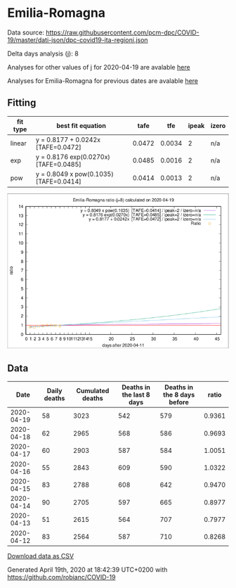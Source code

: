 # Emilia-Romagna

Data source: https://raw.githubusercontent.com/pcm-dpc/COVID-19/master/dati-json/dpc-covid19-ita-regioni.json

Delta days analysis (j): 8

Analyses for other values of j for 2020-04-19 are avalable [here](../2020-04-19/README.md)

Analyses for Emilia-Romagna for previous dates are avalable [here](../README.md)

## Fitting 
|fit type|best fit equation|tafe|tfe|ipeak|izero|
|-------|-----|--------|------|---|---|
|linear|y = 0.8177 + 0.0242x  [TAFE=0.0472]|0.0472|0.0034|2|n/a|
|exp|y = 0.8176 exp(0.0270x)  [TAFE=0.0485]|0.0485|0.0016|2|n/a|
|pow|y = 0.8049 x pow(0.1035)  [TAFE=0.0414]|0.0414|0.0013|2|n/a|

![Plot](COVID-19_emilia-romagna_j8_2020-04-19.png)

## Data
|Date|Daily deaths|Cumulated deaths|Deaths in the last 8 days|Deaths in the 8 days before|ratio|
|----|----------|-----------|-------|--------------------|-----|
|2020-04-19|58|3023|542|579|0.9361|
|2020-04-18|62|2965|568|586|0.9693|
|2020-04-17|60|2903|587|584|1.0051|
|2020-04-16|55|2843|609|590|1.0322|
|2020-04-15|83|2788|608|642|0.9470|
|2020-04-14|90|2705|597|665|0.8977|
|2020-04-13|51|2615|564|707|0.7977|
|2020-04-12|83|2564|587|710|0.8268|

[Download data as CSV](COVID-19_emilia-romagna_j8_2020-04-19.csv)

Generated April 19th, 2020 at 18:42:39 UTC+0200 with https://github.com/robianc/COVID-19
